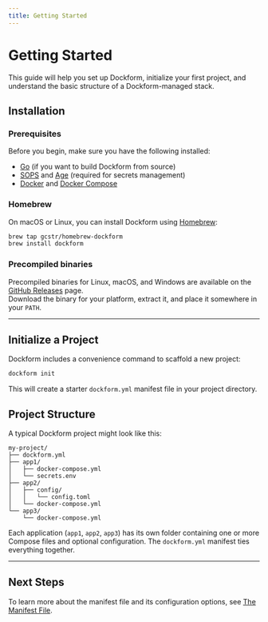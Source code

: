 ```yaml
---
title: Getting Started
---
```


# Getting Started

This guide will help you set up Dockform, initialize your first project, and understand the basic structure of a Dockform-managed stack.

## Installation

### Prerequisites

Before you begin, make sure you have the following installed:

- [Go](https://go.dev/) (if you want to build Dockform from source)  
- [SOPS](https://github.com/getsops/sops) and [Age](https://github.com/FiloSottile/age) (required for secrets management)  
- [Docker](https://www.docker.com/) and [Docker Compose](https://docs.docker.com/compose/)  

### Homebrew

On macOS or Linux, you can install Dockform using [Homebrew](https://brew.sh/):

```sh
brew tap gcstr/homebrew-dockform
brew install dockform
```

### Precompiled binaries

Precompiled binaries for Linux, macOS, and Windows are available on the [GitHub Releases](https://github.com/gcstr/dockform/releases) page.  
Download the binary for your platform, extract it, and place it somewhere in your `PATH`.

---

## Initialize a Project

Dockform includes a convenience command to scaffold a new project:

```sh
dockform init
```

This will create a starter `dockform.yml` manifest file in your project directory.

## Project Structure

A typical Dockform project might look like this:

```
my-project/
├── dockform.yml
├── app1/
│   ├── docker-compose.yml
│   └── secrets.env
├── app2/
│   ├── config/
│   │   └── config.toml
│   └── docker-compose.yml
└── app3/
    └── docker-compose.yml
```

Each application (`app1`, `app2`, `app3`) has its own folder containing one or more Compose files and optional configuration. The `dockform.yml` manifest ties everything together.

---

## Next Steps

To learn more about the manifest file and its configuration options, see [The Manifest File](/docs/manifest/overview).